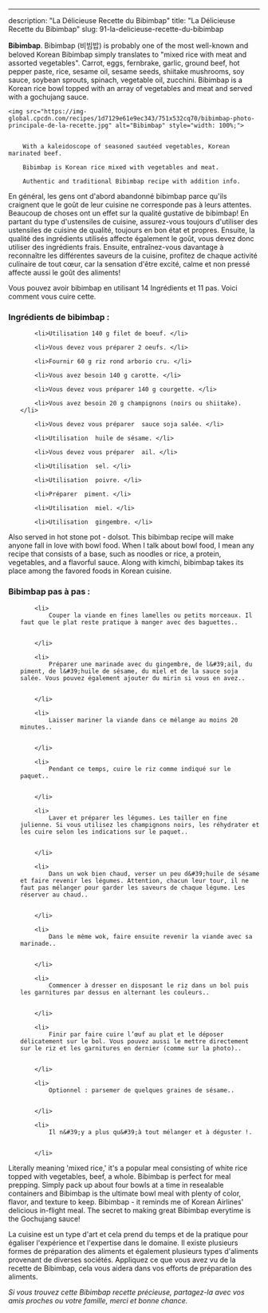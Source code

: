 ---
description: "La Délicieuse Recette du Bibimbap"
title: "La Délicieuse Recette du Bibimbap"
slug: 91-la-delicieuse-recette-du-bibimbap

<p>
	<strong>Bibimbap</strong>. 
	Bibimbap (비빔밥) is probably one of the most well-known and beloved Korean Bibimbap simply translates to &#34;mixed rice with meat and assorted vegetables&#34;. Carrot, eggs, fernbrake, garlic, ground beef, hot pepper paste, rice, sesame oil, sesame seeds, shiitake mushrooms, soy sauce, soybean sprouts, spinach, vegetable oil, zucchini. Bibimbap is a Korean rice bowl topped with an array of vegetables and meat and served with a gochujang sauce.
</p>
<p>
	
	<img src="https://img-global.cpcdn.com/recipes/1d7129e61e9ec343/751x532cq70/bibimbap-photo-principale-de-la-recette.jpg" alt="Bibimbap" style="width: 100%;">
	
	
		With a kaleidoscope of seasoned sautéed vegetables, Korean marinated beef.
	
		Bibimbap is Korean rice mixed with vegetables and meat.
	
		Authentic and traditional Bibimbap recipe with addition info.
	
</p>

En général, les gens ont d'abord abandonné bibimbap parce qu'ils craignent que le goût de leur cuisine ne corresponde pas à leurs attentes. Beaucoup de choses ont un effet sur la qualité gustative de bibimbap! En partant du type d'ustensiles de cuisine, assurez-vous toujours d'utiliser des ustensiles de cuisine de qualité, toujours en bon état et propres. Ensuite, la qualité des ingrédients utilisés affecte également le goût, vous devez donc utiliser des ingrédients frais. Ensuite, entraînez-vous davantage à reconnaître les différentes saveurs de la cuisine, profitez de chaque activité culinaire de tout cœur, car la sensation d'être excité, calme et non pressé affecte aussi le goût des aliments!

<!--inarticleads1-->

Vous pouvez avoir bibimbap en utilisant 14 Ingrédients et 11 pas. Voici comment vous cuire cette.

<h3>Ingrédients de bibimbap :</h3>

<ol>
	
		<li>Utilisation 140 g filet de boeuf. </li>
	
		<li>Vous devez vous préparer 2 oeufs. </li>
	
		<li>Fournir 60 g riz rond arborio cru. </li>
	
		<li>Vous avez besoin 140 g carotte. </li>
	
		<li>Vous devez vous préparer 140 g courgette. </li>
	
		<li>Vous avez besoin 20 g champignons (noirs ou shiitake). </li>
	
		<li>Vous devez vous préparer  sauce soja salée. </li>
	
		<li>Utilisation  huile de sésame. </li>
	
		<li>Vous devez vous préparer  ail. </li>
	
		<li>Utilisation  sel. </li>
	
		<li>Utilisation  poivre. </li>
	
		<li>Préparer  piment. </li>
	
		<li>Utilisation  miel. </li>
	
		<li>Utilisation  gingembre. </li>
	
</ol>

Also served in hot stone pot - dolsot. This bibimbap recipe will make anyone fall in love with bowl food. When I talk about bowl food, I mean any recipe that consists of a base, such as noodles or rice, a protein, vegetables, and a flavorful sauce. Along with kimchi, bibimbap takes its place among the favored foods in Korean cuisine. 

<!--inarticleads2-->

<h3>Bibimbap pas à pas :</h3>

<ol>
	
		<li>
			Couper la viande en fines lamelles ou petits morceaux. Il faut que le plat reste pratique à manger avec des baguettes..
			
			
		</li>
	
		<li>
			Préparer une marinade avec du gingembre, de l&#39;ail, du piment, de l&#39;huile de sésame, du miel et de la sauce soja salée. Vous pouvez également ajouter du mirin si vous en avez..
			
			
		</li>
	
		<li>
			Laisser mariner la viande dans ce mélange au moins 20 minutes..
			
			
		</li>
	
		<li>
			Pendant ce temps, cuire le riz comme indiqué sur le paquet..
			
			
		</li>
	
		<li>
			Laver et préparer les légumes. Les tailler en fine julienne. Si vous utilisez les champignons noirs, les réhydrater et les cuire selon les indications sur le paquet..
			
			
		</li>
	
		<li>
			Dans un wok bien chaud, verser un peu d&#39;huile de sésame et faire revenir les légumes. Attention, chacun leur tour, il ne faut pas mélanger pour garder les saveurs de chaque légume. Les réserver au chaud..
			
			
		</li>
	
		<li>
			Dans le même wok, faire ensuite revenir la viande avec sa marinade..
			
			
		</li>
	
		<li>
			Commencer à dresser en disposant le riz dans un bol puis les garnitures par dessus en alternant les couleurs..
			
			
		</li>
	
		<li>
			Finir par faire cuire l’œuf au plat et le déposer délicatement sur le bol. Vous pouvez aussi le mettre directement sur le riz et les garnitures en dernier (comme sur la photo)..
			
			
		</li>
	
		<li>
			Optionnel : parsemer de quelques graines de sésame..
			
			
		</li>
	
		<li>
			Il n&#39;y a plus qu&#39;à tout mélanger et à déguster !.
			
			
		</li>
	
</ol>

Literally meaning &#39;mixed rice,&#39; it&#39;s a popular meal consisting of white rice topped with vegetables, beef, a whole. Bibimbap is perfect for meal prepping. Simply pack up about four bowls at a time in resealable containers and Bibimbap is the ultimate bowl meal with plenty of color, flavor, and texture to keep. Bibimbap - it reminds me of Korean Airlines&#39; delicious in-flight meal. The secret to making great Bibimbap everytime is the Gochujang sauce! 

<!--inarticleads1-->

<p>
La cuisine est un type d'art et cela prend du temps et de la pratique pour égaliser l'expérience et l'expertise dans le domaine. Il existe plusieurs formes de préparation des aliments et également plusieurs types d'aliments provenant de diverses sociétés. Appliquez ce que vous avez vu de la recette de Bibimbap, cela vous aidera dans vos efforts de préparation des aliments.
</p>

<p>
<i>Si vous trouvez cette Bibimbap recette précieuse, partagez-la avec vos amis proches ou votre famille, merci et bonne chance.</i>
</p>
